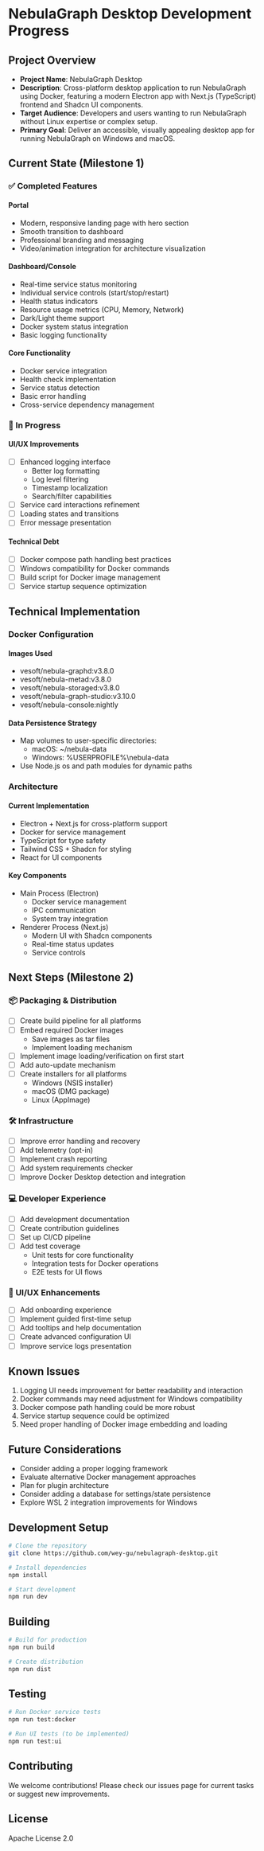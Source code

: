 # NebulaGraph Desktop Development Progress

## Project Overview

- **Project Name**: NebulaGraph Desktop
- **Description**: Cross-platform desktop application to run NebulaGraph using Docker, featuring a modern Electron app with Next.js (TypeScript) frontend and Shadcn UI components.
- **Target Audience**: Developers and users wanting to run NebulaGraph without Linux expertise or complex setup.
- **Primary Goal**: Deliver an accessible, visually appealing desktop app for running NebulaGraph on Windows and macOS.

## Current State (Milestone 1)

### ✅ Completed Features

#### Portal
- Modern, responsive landing page with hero section
- Smooth transition to dashboard
- Professional branding and messaging
- Video/animation integration for architecture visualization

#### Dashboard/Console
- Real-time service status monitoring
- Individual service controls (start/stop/restart)
- Health status indicators
- Resource usage metrics (CPU, Memory, Network)
- Dark/Light theme support
- Docker system status integration
- Basic logging functionality

#### Core Functionality
- Docker service integration
- Health check implementation
- Service status detection
- Basic error handling
- Cross-service dependency management

### 🔄 In Progress

#### UI/UX Improvements
- [ ] Enhanced logging interface
  - Better log formatting
  - Log level filtering
  - Timestamp localization
  - Search/filter capabilities
- [ ] Service card interactions refinement
- [ ] Loading states and transitions
- [ ] Error message presentation

#### Technical Debt
- [ ] Docker compose path handling best practices
- [ ] Windows compatibility for Docker commands
- [ ] Build script for Docker image management
- [ ] Service startup sequence optimization

## Technical Implementation

### Docker Configuration

#### Images Used
- vesoft/nebula-graphd:v3.8.0
- vesoft/nebula-metad:v3.8.0
- vesoft/nebula-storaged:v3.8.0
- vesoft/nebula-graph-studio:v3.10.0
- vesoft/nebula-console:nightly

#### Data Persistence Strategy
- Map volumes to user-specific directories:
  - macOS: ~/nebula-data
  - Windows: %USERPROFILE%\nebula-data
- Use Node.js os and path modules for dynamic paths

### Architecture

#### Current Implementation
- Electron + Next.js for cross-platform support
- Docker for service management
- TypeScript for type safety
- Tailwind CSS + Shadcn for styling
- React for UI components

#### Key Components
- Main Process (Electron)
  - Docker service management
  - IPC communication
  - System tray integration
- Renderer Process (Next.js)
  - Modern UI with Shadcn components
  - Real-time status updates
  - Service controls

## Next Steps (Milestone 2)

### 📦 Packaging & Distribution
- [ ] Create build pipeline for all platforms
- [ ] Embed required Docker images
  - Save images as tar files
  - Implement loading mechanism
- [ ] Implement image loading/verification on first start
- [ ] Add auto-update mechanism
- [ ] Create installers for all platforms
  - Windows (NSIS installer)
  - macOS (DMG package)
  - Linux (AppImage)

### 🛠 Infrastructure
- [ ] Improve error handling and recovery
- [ ] Add telemetry (opt-in)
- [ ] Implement crash reporting
- [ ] Add system requirements checker
- [ ] Improve Docker Desktop detection and integration

### 💻 Developer Experience
- [ ] Add development documentation
- [ ] Create contribution guidelines
- [ ] Set up CI/CD pipeline
- [ ] Add test coverage
  - Unit tests for core functionality
  - Integration tests for Docker operations
  - E2E tests for UI flows

### 🎨 UI/UX Enhancements
- [ ] Add onboarding experience
- [ ] Implement guided first-time setup
- [ ] Add tooltips and help documentation
- [ ] Create advanced configuration UI
- [ ] Improve service logs presentation

## Known Issues

1. Logging UI needs improvement for better readability and interaction
2. Docker commands may need adjustment for Windows compatibility
3. Docker compose path handling could be more robust
4. Service startup sequence could be optimized
5. Need proper handling of Docker image embedding and loading

## Future Considerations

- Consider adding a proper logging framework
- Evaluate alternative Docker management approaches
- Plan for plugin architecture
- Consider adding a database for settings/state persistence
- Explore WSL 2 integration improvements for Windows

## Development Setup

```bash
# Clone the repository
git clone https://github.com/wey-gu/nebulagraph-desktop.git

# Install dependencies
npm install

# Start development
npm run dev
```

## Building

```bash
# Build for production
npm run build

# Create distribution
npm run dist
```

## Testing

```bash
# Run Docker service tests
npm run test:docker

# Run UI tests (to be implemented)
npm run test:ui
```

## Contributing

We welcome contributions! Please check our issues page for current tasks or suggest new improvements.

## License

Apache License 2.0 